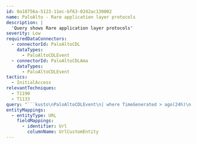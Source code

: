 ```yaml
---
id: 0a18756a-5123-11ec-bf63-0242ac130002
name: PaloAlto - Rare application layer protocols
description: |
  'Query shows Rare application layer protocols'
severity: Low
requiredDataConnectors:
  - connectorId: PaloAltoCDL
    dataTypes:
      - PaloAltoCDLEvent
  - connectorId: PaloAltoCDLAma
    dataTypes:
      - PaloAltoCDLEvent
tactics:
  - InitialAccess
relevantTechniques:
  - T1190
  - T1133
query: "```kusto\nPaloAltoCDLEvent\n| where TimeGenerated > ago(24h)\n| where isnotempty(NetworkApplicationProtocol) \n| summarize ApplicationLayerProtocol = count() by NetworkApplicationProtocol\n| top 10 by ApplicationLayerProtocol asc\n| extend UrlCustomEntity = NetworkApplicationProtocol\n```"
entityMappings:
  - entityType: URL
    fieldMappings:
      - identifier: Url
        columnName: UrlCustomEntity
---
```



